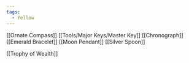 ```yaml
---
tags:
  - Yellow
---
```



[[Ornate Compass]]
[[Tools/Major Keys/Master Key]]
[[Chronograph]]
[[Emerald Bracelet]]
[[Moon Pendant]]
[[Silver Spoon]]

[[Trophy of Wealth]]
